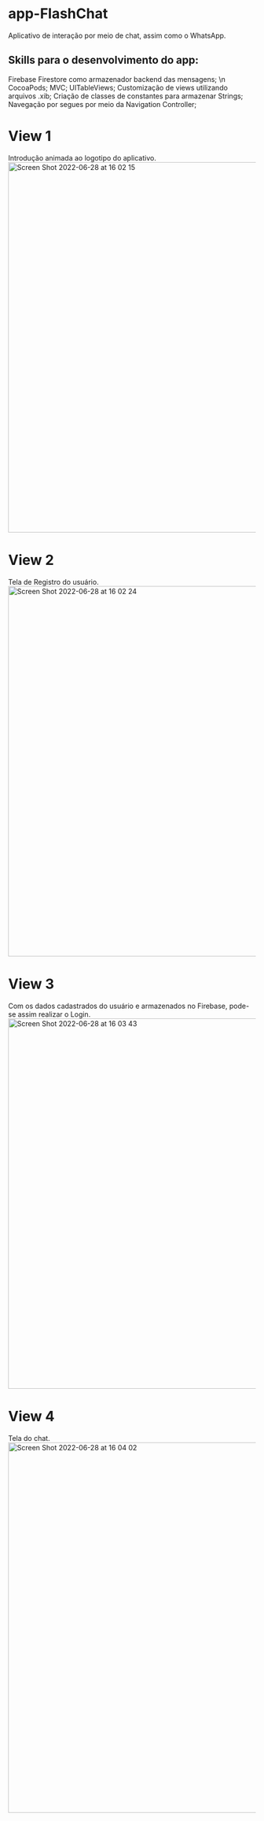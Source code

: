# app-FlashChat

Aplicativo de interação por meio de chat, assim como o WhatsApp.

## Skills para o desenvolvimento do app:
Firebase Firestore como armazenador backend das mensagens; \n
CocoaPods;
MVC;
UITableViews;
Customização de views utilizando arquivos .xib;
Criação de classes de constantes para armazenar Strings;
Navegação por segues por meio da Navigation Controller;

# View 1
Introdução animada ao logotipo do aplicativo.
<img width="753" alt="Screen Shot 2022-06-28 at 16 02 15" src="https://user-images.githubusercontent.com/102806228/176324166-6265873a-3ec3-40b1-84ea-b85f912e69ee.png">

# View 2
Tela de Registro do usuário.
<img width="753" alt="Screen Shot 2022-06-28 at 16 02 24" src="https://user-images.githubusercontent.com/102806228/176324172-e4d86365-56d8-4f22-b1d9-3512b4c67e85.png">

# View 3
Com os dados cadastrados do usuário e armazenados no Firebase, pode-se assim realizar o Login.
<img width="753" alt="Screen Shot 2022-06-28 at 16 03 43" src="https://user-images.githubusercontent.com/102806228/176324189-3db56e1d-e139-4d2e-96e4-9c3e51462b31.png">

# View 4
Tela do chat.
<img width="753" alt="Screen Shot 2022-06-28 at 16 04 02" src="https://user-images.githubusercontent.com/102806228/176324208-54bd2b2e-c33b-449c-9858-4a7952b68ceb.png">
